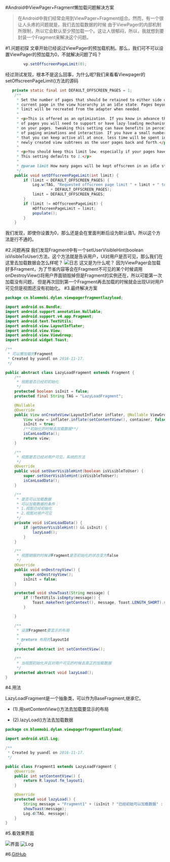 #Android中ViewPager+Fragment懒加载问题解决方案

>在Android中我们经常会用到ViewPager+Fragment组合。然而，有一个很让人头疼的问题就是，我们去加载数据的时候
由于ViewPager的内部机制所限制，所以它会默认至少预加载一个。这让人很郁闷，所以，我就想到要封装一个Fragment来解决这个问题。

#1.问题初探
文章开始已经说过ViewPager的预加载机制。那么，我们可不可以设置ViewPager的预加载为0，不就解决问题了吗？

```java
        vp.setOffscreenPageLimit(0);
```
经过测试发现，根本不是这么回事，为什么呢?我们来看看Viewpager的setOffscreenPageLimit()方法的源码

```java
   private static final int DEFAULT_OFFSCREEN_PAGES = 1;
    /**
     * Set the number of pages that should be retained to either side of the
     * current page in the view hierarchy in an idle state. Pages beyond this
     * limit will be recreated from the adapter when needed.
     *
     * <p>This is offered as an optimization. If you know in advance the number
     * of pages you will need to support or have lazy-loading mechanisms in place
     * on your pages, tweaking this setting can have benefits in perceived smoothness
     * of paging animations and interaction. If you have a small number of pages (3-4)
     * that you can keep active all at once, less time will be spent in layout for
     * newly created view subtrees as the user pages back and forth.</p>
     *
     * <p>You should keep this limit low, especially if your pages have complex layouts.
     * This setting defaults to 1.</p>
     *
     * @param limit How many pages will be kept offscreen in an idle state.
     */
    public void setOffscreenPageLimit(int limit) {
        if (limit < DEFAULT_OFFSCREEN_PAGES) {
            Log.w(TAG, "Requested offscreen page limit " + limit + " too small; defaulting to "
                    + DEFAULT_OFFSCREEN_PAGES);
            limit = DEFAULT_OFFSCREEN_PAGES;
        }
        if (limit != mOffscreenPageLimit) {
            mOffscreenPageLimit = limit;
            populate();
        }
    }
```

我们发现，即使你设置为0，那么还是会在里面判断后设为默认值1。所以这个方法是行不通的。

#2.问题再探
我们发现Fragment中有一个setUserVisibleHint(boolean isVisibleToUser)方法，这个方法就是告诉用户，UI对用户是否可见，那么我们在这里去加载数据会怎么样呢？
![日志](https://github.com/linglongxin24/ViewPagerFragmentLazyLoad/blob/master/screenshorts/log_error.png?raw=true)
这又是为什么呢？
因为ViewPager会加载好多Fragment，为了节省内容等会在Fragment不可见的某个时候调用onDestroyView()将用户界面销毁掉但是Fragment的实例还在，所以可能第一次加载没有问题，
但是再次回到第一个Fragment再去加载的时候就会出现UI对用户可见但是视图还没有初始化。
#3.最终解决方案

```java
package cn.bluemobi.dylan.viewpagerfragmentlazyload;

import android.os.Bundle;
import android.support.annotation.Nullable;
import android.support.v4.app.Fragment;
import android.text.TextUtils;
import android.view.LayoutInflater;
import android.view.View;
import android.view.ViewGroup;
import android.widget.Toast;

/**
 * 可以懒加载的Fragment
 * Created by yuandl on 2016-11-17.
 */

public abstract class LazyLoadFragment extends Fragment {
    /**
     * 视图是否已经初初始化
     */
    protected boolean isInit = false;
    protected final String TAG = "LazyLoadFragment";

    @Nullable
    @Override
    public View onCreateView(LayoutInflater inflater, @Nullable ViewGroup container, @Nullable Bundle savedInstanceState) {
        View view = inflater.inflate(setContentView(), container, false);
        isInit = true;
        /**初始化的时候去加载数据**/
        isCanLoadData();
        return view;
    }

    /**
     * 视图是否已经对用户可见，系统的方法
     */
    @Override
    public void setUserVisibleHint(boolean isVisibleToUser) {
        super.setUserVisibleHint(isVisibleToUser);
        isCanLoadData();
    }

    /**
     * 是否可以加载数据
     * 可以加载数据的条件：
     * 1.视图已经初始化
     * 2.视图对用户可见
     */
    private void isCanLoadData() {
        if (getUserVisibleHint() && isInit) {
            lazyLoad();
        }
    }

    /**
     * 视图销毁的时候讲Fragment是否初始化的状态变为false
     */
    @Override
    public void onDestroyView() {
        super.onDestroyView();
        isInit = false;
    }

    protected void showToast(String message) {
        if (!TextUtils.isEmpty(message)) {
            Toast.makeText(getContext(), message, Toast.LENGTH_SHORT).show();
        }

    }

    /**
     * 设置Fragment要显示的布局
     *
     * @return 布局的layoutId
     */
    protected abstract int setContentView();

    /**
     * 当视图初始化并且对用户可见的时候去真正的加载数据
     */
    protected abstract void lazyLoad();
}

```

#4.用法

LazyLoadFragment是一个抽象类，可以作为BaseFragment,继承它。

 * (1).用setContentView()方法去加载要显示的布局

 * (2).lazyLoad()方法去加载数据
 
 ```java
 package cn.bluemobi.dylan.viewpagerfragmentlazyload;
 
 import android.util.Log;
 
 /**
  * Created by yuandl on 2016-11-17.
  */
 
 public class Fragment1 extends LazyLoadFragment {
     @Override
     public int setContentView() {
         return R.layout.fm_layout1;
     }
 
     @Override
     protected void lazyLoad() {
         String message = "Fragment1" + (isInit ? "已经初始可以加载数据" : "没有初始化不能加载数据");
         showToast(message);
         Log.d(TAG, message);
     }
 }

 ```
 
#5.看效果界面

![界面](https://github.com/linglongxin24/ViewPagerFragmentLazyLoad/blob/master/screenshorts/userinterface.jpg?raw=true)
![Log](https://github.com/linglongxin24/ViewPagerFragmentLazyLoad/blob/master/screenshorts/log.png?raw=true)


#6.[GitHub](https://github.com/linglongxin24/ViewPagerFragmentLazyLoad)